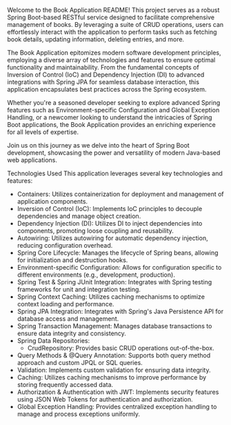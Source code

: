 Welcome to the Book Application README! This project serves as a robust Spring Boot-based RESTful service designed to facilitate comprehensive management of books. By leveraging a suite of CRUD operations, users can effortlessly interact with the application to perform tasks such as fetching book details, updating information, deleting entries, and more.

The Book Application epitomizes modern software development principles, employing a diverse array of technologies and features to ensure optimal functionality and maintainability. From the fundamental concepts of Inversion of Control (IoC) and Dependency Injection (DI) to advanced integrations with Spring JPA for seamless database interaction, this application encapsulates best practices across the Spring ecosystem.

Whether you're a seasoned developer seeking to explore advanced Spring features such as Environment-specific Configuration and Global Exception Handling, or a newcomer looking to understand the intricacies of Spring Boot applications, the Book Application provides an enriching experience for all levels of expertise.

Join us on this journey as we delve into the heart of Spring Boot development, showcasing the power and versatility of modern Java-based web applications.

Technologies Used
This application leverages several key technologies and features:

- Containers: Utilizes containerization for deployment and management of application components.
- Inversion of Control (IoC): Implements IoC principles to decouple dependencies and manage object creation.
- Dependency Injection (DI): Utilizes DI to inject dependencies into components, promoting loose coupling and reusability.
- Autowiring: Utilizes autowiring for automatic dependency injection, reducing configuration overhead.
- Spring Core Lifecycle: Manages the lifecycle of Spring beans, allowing for initialization and destruction hooks.
- Environment-specific Configuration: Allows for configuration specific to different environments (e.g., development, production).
- Spring Test & Spring JUnit Integration: Integrates with Spring testing frameworks for unit and integration testing.
- Spring Context Caching: Utilizes caching mechanisms to optimize context loading and performance.
- Spring JPA Integration: Integrates with Spring's Java Persistence API for database access and management.
- Spring Transaction Management: Manages database transactions to ensure data integrity and consistency.
- Spring Data Repositories:
     - CrudRepository: Provides basic CRUD operations out-of-the-box.
- Query Methods & @Query Annotation: Supports both query method approach and custom JPQL or SQL queries.
- Validation: Implements custom validation for ensuring data integrity.
- Caching: Utilizes caching mechanisms to improve performance by storing frequently accessed data.
- Authorization & Authentication with JWT: Implements security features using JSON Web Tokens for authentication and authorization.
- Global Exception Handling: Provides centralized exception handling to manage and process exceptions uniformly.





